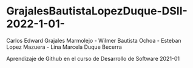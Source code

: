 # GrajalesBautistaLopezDuque-DSII-2022-1-01-
Carlos Edward Grajales Marmolejo - Wilmer Bautista Ochoa - Esteban Lopez Mazuera - Lina Marcela Duque Becerra

Aprendizaje de Github en el curso de Desarrollo de Software 2021-01

